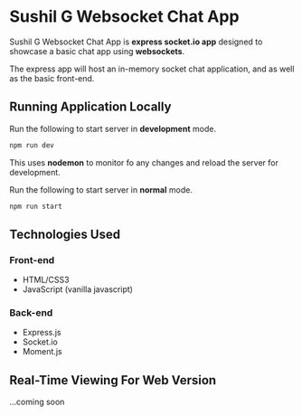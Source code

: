 # Sushil G Websocket Chat App

Sushil G Websocket Chat App is **express socket.io app** designed to showcase a basic chat app using **websockets**. 

The express app will host an in-memory socket chat application, and as well as the basic front-end.  

## Running Application Locally

Run the following to start server in **development** mode.
```bash
npm run dev
```
This uses **nodemon** to monitor fo any changes and reload the server for development.

Run the following to start server in **normal** mode.
```bash
npm run start
```

## Technologies Used

### Front-end
- HTML/CSS3
- JavaScript (vanilla javascript)

### Back-end
- Express.js
- Socket.io
- Moment.js

## Real-Time Viewing For Web Version

...coming soon

